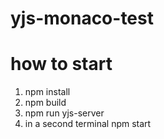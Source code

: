 # yjs-monaco-test
# how to start
1. npm install
2. npm build
3. npm run yjs-server 
4. in a second terminal npm start
